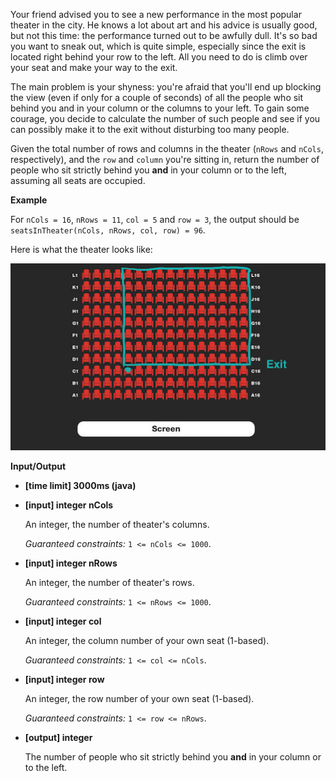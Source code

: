 Your friend advised you to see a new performance in the most popular theater in the city. He knows a lot about art and his advice is usually good, but not this time: the performance turned out to be awfully dull. It's so bad you want to sneak out, which is quite simple, especially since the exit is located right behind your row to the left. All you need to do is climb over your seat and make your way to the exit.

The main problem is your shyness: you're afraid that you'll end up blocking the view (even if only for a couple of seconds) of all the people who sit behind you and in your column or the columns to your left. To gain some courage, you decide to calculate the number of such people and see if you can possibly make it to the exit without disturbing too many people.

Given the total number of rows and columns in the theater (`nRows` and `nCols`, respectively), and the `row` and `column` you're sitting in, return the number of people who sit strictly behind you **and** in your column or to the left, assuming all seats are occupied.

**Example**

For `nCols = 16`, `nRows = 11`, `col = 5` and `row = 3`, the output should be
`seatsInTheater(nCols, nRows, col, row) = 96`.

Here is what the theater looks like:

![area](../../../img/seatsInTheater.png)

**Input/Output**

* **[time limit] 3000ms (java)**

* **[input] integer nCols**

    An integer, the number of theater's columns.

   _Guaranteed constraints:_
   `1 <= nCols <= 1000`.

* **[input] integer nRows**

    An integer, the number of theater's rows.

   _Guaranteed constraints:_
   `1 <= nRows <= 1000`.

* **[input] integer col**

    An integer, the column number of your own seat (1-based).

   _Guaranteed constraints:_
   `1 <= col <= nCols`.

* **[input] integer row**

    An integer, the row number of your own seat (1-based).

   _Guaranteed constraints:_
   `1 <= row <= nRows`.

* **[output] integer**

    The number of people who sit strictly behind you **and** in your column or to the left.

